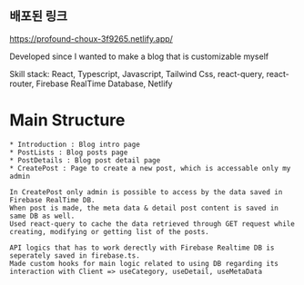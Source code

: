  ## 배포된 링크
 https://profound-choux-3f9265.netlify.app/
 
 Developed since I wanted to make a blog that is customizable myself

 
 Skill stack: React, Typescript, Javascript, Tailwind Css, react-query, react-router, Firebase RealTime Database, Netlify

# Main Structure

    * Introduction : Blog intro page
    * PostLists : Blog posts page
    * PostDetails : Blog post detail page
    * CreatePost : Page to create a new post, which is accessable only my admin

    In CreatePost only admin is possible to access by the data saved in Firebase RealTime DB.
    When post is made, the meta data & detail post content is saved in same DB as well.
    Used react-query to cache the data retrieved through GET request while creating, modifying or getting list of the posts. 

    API logics that has to work derectly with Firebase Realtime DB is seperately saved in firebase.ts.
    Made custom hooks for main logic related to using DB regarding its interaction with Client => useCategory, useDetail, useMetaData